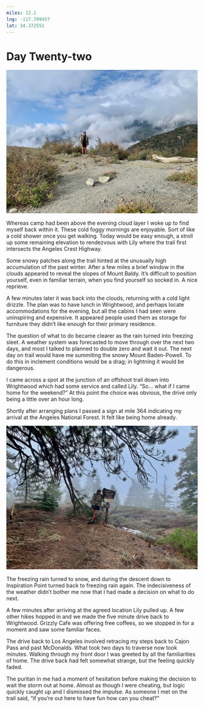 ```yaml
---
miles: 12.1
lng: -117.709457
lat: 34.372551
---
```


# Day Twenty-two

![r:75](2019-05-10.jpeg)

Whereas camp had been above the evening cloud layer I woke up to find myself back within it. These cold foggy mornings are enjoyable. Sort of like a cold shower once you get walking. Today would be easy enough, a stroll up some remaining elevation to rendezvous with Lily where the trail first intersects the Angeles Crest Highway.

Some snowy patches along the trail hinted at the unusually high accumulation of the past winter. After a few miles a brief window in the clouds appeared to reveal the slopes of Mount Baldy. It’s difficult to position yourself, even in familiar terrain, when you find yourself so socked in. A nice reprieve.

<!-- more -->

A few minutes later it was back into the clouds, returning with a cold light drizzle. The plan was to have lunch in Wrightwood, and perhaps locate accommodations for the evening, but all the cabins I had seen were uninspiring and expensive. It appeared people used them as storage for furniture they didn’t like enough for their primary residence.

The question of what to do became clearer as the rain turned into freezing sleet. A weather system was forecasted to move through over the next two days, and most I talked to planned to double zero and wait it out. The next day on trail would have me summiting the snowy Mount Baden-Powell. To do this in inclement conditions would be a drag; in lightning it would be dangerous.

I came across a spot at the junction of an offshoot trail down into Wrightwood which had some service and called Lily. “So… what if I came home for the weekend?” At this point the choice was obvious, the drive only being a little over an hour long.

Shortly after arranging plans I passed a sign at mile 364 indicating my arrival at the Angeles National Forest. It felt like being home already.

![r:75](2019-05-10-2.jpeg)

The freezing rain turned to snow, and during the descent down to Inspiration Point turned back to freezing rain again. The indecisiveness of the weather didn’t bother me now that I had made a decision on what to do next.

A few minutes after arriving at the agreed location Lily pulled up. A few other hikes hopped in and we made the five minute drive back to Wrightwood. Grizzly Cafe was offering free coffees, so we stopped in for a moment and saw some familiar faces.

The drive back to Los Angeles involved retracing my steps back to Cajon Pass and past McDonalds. What took two days to traverse now took minutes. Walking through my front door I was greeted by all the familiarities of home. The drive back had felt somewhat strange, but the feeling quickly faded.

The puritan in me had a moment of hesitation before making the decision to wait the storm out at home. Almost as though I were cheating, but logic quickly caught up and I dismissed the impulse. As someone I met on the trail said, “if you’re out here to have fun how can you cheat?”
